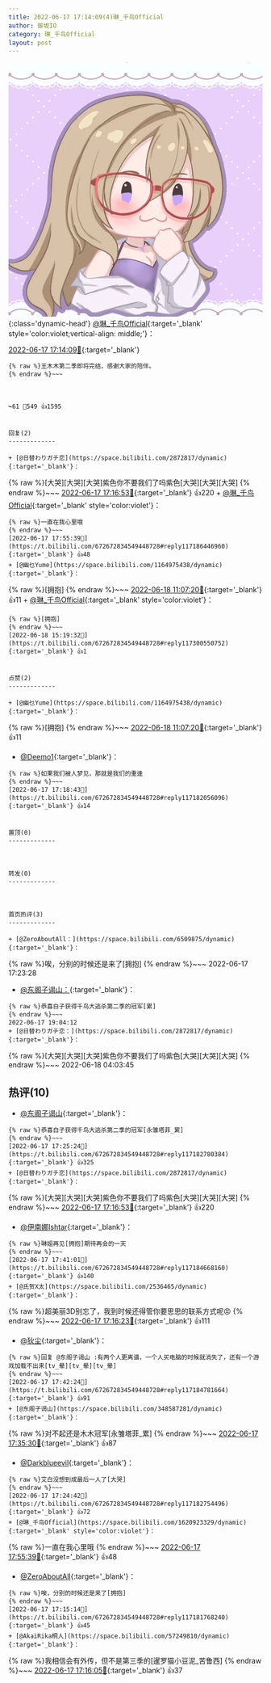 ```yaml
---
title: 2022-06-17 17:14:09(4)琳_千鸟Official
author: 御坂IO
category: 琳_千鸟Official
layout: post
---
```


![img](/images/c0a88f85ebd0d056f37b114e0748e69556c8b488.jpg){:class='dynamic-head'}
[@琳_千鸟Official](https://space.bilibili.com/1620923329/dynamic){:target='_blank' style='color:violet;vertical-align: middle;'}：

[2022-06-17 17:14:09🔗](https://t.bilibili.com/672672834549448728){:target='_blank'}

~~~
{% raw %}王木木第二季即将完结，感谢大家的陪伴。
{% endraw %}~~~



↪️61 💬549 👍1595


回复(2)
-------------

+ [@日替わりガチ恋](https://space.bilibili.com/2872817/dynamic){:target='_blank'}：
~~~
{% raw %}[大哭][大哭][大哭]紫色你不要我们了吗紫色[大哭][大哭][大哭]
{% endraw %}~~~
[2022-06-17 17:16:53🔗](https://t.bilibili.com/672672834549448728#reply117181828960){:target='_blank'} 👍220
    + [@琳_千鸟Official](https://space.bilibili.com/1620923329/dynamic){:target='_blank' style='color:violet'}：
~~~
{% raw %}一直在我心里哦
{% endraw %}~~~
[2022-06-17 17:55:39🔗](https://t.bilibili.com/672672834549448728#reply117186446960){:target='_blank'} 👍48
+ [@幽乜Yume](https://space.bilibili.com/1164975438/dynamic){:target='_blank'}：
~~~
{% raw %}[拥抱]
{% endraw %}~~~
[2022-06-18 11:07:20🔗](https://t.bilibili.com/672672834549448728#reply117271655248){:target='_blank'} 👍11
    + [@琳_千鸟Official](https://space.bilibili.com/1620923329/dynamic){:target='_blank' style='color:violet'}：
~~~
{% raw %}[拥抱]
{% endraw %}~~~
[2022-06-18 15:19:32🔗](https://t.bilibili.com/672672834549448728#reply117300550752){:target='_blank'} 👍1


点赞(2)
-------------

+ [@幽乜Yume](https://space.bilibili.com/1164975438/dynamic){:target='_blank'}：
~~~
{% raw %}[拥抱]
{% endraw %}~~~
[2022-06-18 11:07:20🔗](https://t.bilibili.com/672672834549448728#reply117271655248){:target='_blank'} 👍11
+ [@Deemo1](https://space.bilibili.com/259866957/dynamic){:target='_blank'}：
~~~
{% raw %}如果我们被人梦见，那就是我们的重逢
{% endraw %}~~~
[2022-06-17 17:18:43🔗](https://t.bilibili.com/672672834549448728#reply117182056096){:target='_blank'} 👍14


置顶(0)
-------------



转发(0)
-------------



首页热评(3)
-------------

+ [@ZeroAboutAll：](https://space.bilibili.com/6509875/dynamic){:target='_blank'}：
~~~
{% raw %}唉，分别的时候还是来了[拥抱]
{% endraw %}~~~
2022-06-17 17:23:28
+ [@东阁子谒山：](https://space.bilibili.com/348587281/dynamic){:target='_blank'}：
~~~
{% raw %}恭喜白子获得千鸟大逃杀第二季的冠军[累]
{% endraw %}~~~
2022-06-17 19:04:12
+ [@日替わりガチ恋：](https://space.bilibili.com/2872817/dynamic){:target='_blank'}：
~~~
{% raw %}[大哭][大哭][大哭]紫色你不要我们了吗紫色[大哭][大哭][大哭]
{% endraw %}~~~
2022-06-18 04:03:45


热评(10)
-------------

+ [@东阁子谒山](https://space.bilibili.com/348587281/dynamic){:target='_blank'}：
~~~
{% raw %}恭喜白子获得千鸟大逃杀第二季的冠军[永雏塔菲_累]
{% endraw %}~~~
[2022-06-17 17:25:24🔗](https://t.bilibili.com/672672834549448728#reply117182780384){:target='_blank'} 👍325
+ [@日替わりガチ恋](https://space.bilibili.com/2872817/dynamic){:target='_blank'}：
~~~
{% raw %}[大哭][大哭][大哭]紫色你不要我们了吗紫色[大哭][大哭][大哭]
{% endraw %}~~~
[2022-06-17 17:16:53🔗](https://t.bilibili.com/672672834549448728#reply117181828960){:target='_blank'} 👍220
+ [@伊南娜Ishtar](https://space.bilibili.com/82044006/dynamic){:target='_blank'}：
~~~
{% raw %}琳姐再见[拥抱]期待再会的一天
{% endraw %}~~~
[2022-06-17 17:41:01🔗](https://t.bilibili.com/672672834549448728#reply117184668160){:target='_blank'} 👍140
+ [@氏贺X太](https://space.bilibili.com/2536465/dynamic){:target='_blank'}：
~~~
{% raw %}超美丽3D别忘了，我到时候还得管你要思思的联系方式呢😡
{% endraw %}~~~
[2022-06-17 17:16:23🔗](https://t.bilibili.com/672672834549448728#reply117181810736){:target='_blank'} 👍111
+ [@狄尘](https://space.bilibili.com/338189776/dynamic){:target='_blank'}：
~~~
{% raw %}回复 @东阁子谒山 :有两个人更离谱，一个人买电脑的时候就消失了，还有一个游戏加载不出来[tv_晕][tv_晕][tv_晕]
{% endraw %}~~~
[2022-06-17 17:42:24🔗](https://t.bilibili.com/672672834549448728#reply117184781664){:target='_blank'} 👍91
+ [@东阁子谒山](https://space.bilibili.com/348587281/dynamic){:target='_blank'}：
~~~
{% raw %}对不起还是木木冠军[永雏塔菲_累]
{% endraw %}~~~
[2022-06-17 17:35:30🔗](https://t.bilibili.com/672672834549448728#reply117183971344){:target='_blank'} 👍87
+ [@Darkblueevil](https://space.bilibili.com/1965174/dynamic){:target='_blank'}：
~~~
{% raw %}艾白没想到成最后一人了[大哭]
{% endraw %}~~~
[2022-06-17 17:24:42🔗](https://t.bilibili.com/672672834549448728#reply117182754496){:target='_blank'} 👍72
+ [@琳_千鸟Official](https://space.bilibili.com/1620923329/dynamic){:target='_blank' style='color:violet'}：
~~~
{% raw %}一直在我心里哦
{% endraw %}~~~
[2022-06-17 17:55:39🔗](https://t.bilibili.com/672672834549448728#reply117186446960){:target='_blank'} 👍48
+ [@ZeroAboutAll](https://space.bilibili.com/6509875/dynamic){:target='_blank'}：
~~~
{% raw %}唉，分别的时候还是来了[拥抱]
{% endraw %}~~~
[2022-06-17 17:15:14🔗](https://t.bilibili.com/672672834549448728#reply117181768240){:target='_blank'} 👍45
+ [@AkaiRika桐人](https://space.bilibili.com/57249810/dynamic){:target='_blank'}：
~~~
{% raw %}我相信会有外传，但不是第三季的[暹罗猫小豆泥_苦鲁西]
{% endraw %}~~~
[2022-06-17 17:16:05🔗](https://t.bilibili.com/672672834549448728#reply117181799728){:target='_blank'} 👍37


